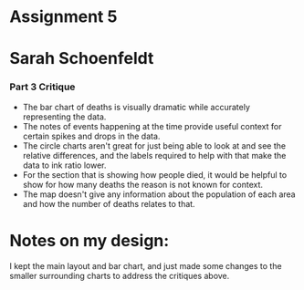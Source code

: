 # Assignment 5
# Sarah Schoenfeldt

### Part 3 Critique
- The bar chart of deaths is visually dramatic while accurately representing the data.
- The notes of events happening at the time provide useful context for certain spikes and drops in the data.
- The circle charts aren't great for just being able to look at and see the relative differences, and the labels required to help with that make the data to ink ratio lower.
- For the section that is showing how people died, it would be helpful to show for how many deaths the reason is not known for context.
- The map doesn't give any information about the population of each area and how the number of deaths relates to that.

# Notes on my design:
I kept the main layout and bar chart, and just made some changes to the smaller surrounding charts to address the critiques above.